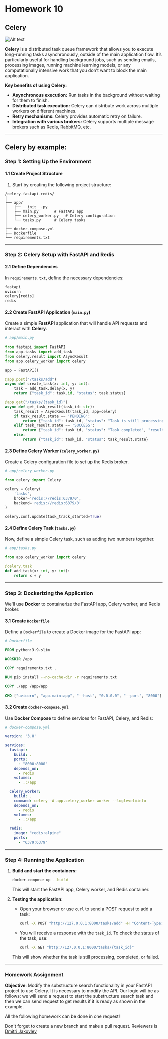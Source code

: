 # Homework 10

## Celery

<img title="a title" alt="Alt text" src="../../images/9.png">


**Celery** is a distributed task queue framework that allows you to execute long-running tasks asynchronously, outside of the main application flow. It’s particularly useful for handling background jobs, such as sending emails, processing images, running machine learning models, or any computationally intensive work that you don’t want to block the main application.

**Key benefits of using Celery:**
- **Asynchronous execution:** Run tasks in the background without waiting for them to finish.
- **Distributed task execution:** Celery can distribute work across multiple workers on different machines.
- **Retry mechanisms:** Celery provides automatic retry on failure.
- **Integration with various brokers:** Celery supports multiple message brokers such as Redis, RabbitMQ, etc.

---

## Celery by example:

### Step 1: Setting Up the Environment

#### 1.1 Create Project Structure

1. Start by creating the following project structure:

```
/celery-fastapi-redis/
│
├── app/
│   ├── __init__.py
│   ├── main.py       # FastAPI app
│   ├── celery_worker.py   # Celery configuration
│   └── tasks.py      # Celery tasks
│
├── docker-compose.yml
├── Dockerfile
└── requirements.txt
```

---

### Step 2: Celery Setup with FastAPI and Redis

#### 2.1 Define Dependencies

In `requirements.txt`, define the necessary dependencies:

```txt
fastapi
uvicorn
celery[redis]
redis
```

#### 2.2 Create FastAPI Application (`main.py`)

Create a simple **FastAPI** application that will handle API requests and interact with **Celery**.

```python
# app/main.py

from fastapi import FastAPI
from app.tasks import add_task
from celery.result import AsyncResult
from app.celery_worker import celery

app = FastAPI()

@app.post("/tasks/add")
async def create_task(x: int, y: int):
    task = add_task.delay(x, y)
    return {"task_id": task.id, "status": task.status}

@app.get("/tasks/{task_id}")
async def get_task_result(task_id: str):
    task_result = AsyncResult(task_id, app=celery)
    if task_result.state == 'PENDING':
        return {"task_id": task_id, "status": "Task is still processing"}
    elif task_result.state == 'SUCCESS':
        return {"task_id": task_id, "status": "Task completed", "result": task_result.result}
    else:
        return {"task_id": task_id, "status": task_result.state}
```

#### 2.3 Define Celery Worker (`celery_worker.py`)

Create a Celery configuration file to set up the Redis broker.

```python
# app/celery_worker.py

from celery import Celery

celery = Celery(
    'tasks',
    broker='redis://redis:6379/0',
    backend='redis://redis:6379/0'
)

celery.conf.update(task_track_started=True)
```

#### 2.4 Define Celery Task (`tasks.py`)

Now, define a simple Celery task, such as adding two numbers together.

```python
# app/tasks.py

from app.celery_worker import celery

@celery.task
def add_task(x: int, y: int):
    return x + y
```

---

### Step 3: Dockerizing the Application

We'll use **Docker** to containerize the FastAPI app, Celery worker, and Redis broker.

#### 3.1 Create `Dockerfile`

Define a `Dockerfile` to create a Docker image for the FastAPI app:

```Dockerfile
# Dockerfile

FROM python:3.9-slim

WORKDIR /app

COPY requirements.txt .

RUN pip install --no-cache-dir -r requirements.txt

COPY ./app /app/app

CMD ["uvicorn", "app.main:app", "--host", "0.0.0.0", "--port", "8000"]
```

#### 3.2 Create `docker-compose.yml`

Use **Docker Compose** to define services for FastAPI, Celery, and Redis:

```yaml
# docker-compose.yml

version: '3.8'

services:
  fastapi:
    build: .
    ports:
      - "8000:8000"
    depends_on:
      - redis
    volumes:
      - .:/app

  celery_worker:
    build: .
    command: celery -A app.celery_worker worker --loglevel=info
    depends_on:
      - redis
    volumes:
      - .:/app

  redis:
    image: "redis:alpine"
    ports:
      - "6379:6379"
```

---

### Step 4: Running the Application

1. **Build and start the containers:**

   ```bash
   docker-compose up --build
   ```

   This will start the FastAPI app, Celery worker, and Redis container.

2. **Testing the application:**

   - Open your browser or use `curl` to send a POST request to add a task:

     ```bash
     curl -X POST "http://127.0.0.1:8000/tasks/add" -H "Content-Type: application/json" -d "{\"x\": 5, \"y\": 10}"
     ```

   - You will receive a response with the `task_id`. To check the status of the task, use:

     ```bash
     curl -X GET "http://127.0.0.1:8000/tasks/{task_id}"
     ```

   This will show whether the task is still processing, completed, or failed.

---


### Homework Assignment

**Objective**: Modify the substructure search functionality in your FastAPI project to use Celery.
It is necessary to modify the API. Our logic will be as follows: 
we will send a request to start the substructure search task and 
then we can send request to get results if it is ready as shown in the example.

All the following homework can be done in one request!

Don't forget to create a new branch and make a pull request.
Reviewers is [Dmitri Jakovlev](https://github.com/JDima)
